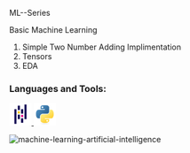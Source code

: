 ML--Series

Basic Machine Learning 
  1. Simple Two Number Adding Implimentation
  2. Tensors
  3. EDA
  
 

<p align="left">
</p>

<h3 align="left">Languages and Tools:</h3>
<p align="left"> <a href="https://pandas.pydata.org/" target="_blank" rel="noreferrer"> <img src="https://raw.githubusercontent.com/devicons/devicon/2ae2a900d2f041da66e950e4d48052658d850630/icons/pandas/pandas-original.svg" alt="pandas" width="40" height="40"/> </a> <a href="https://www.python.org" target="_blank" rel="noreferrer"> <img src="https://raw.githubusercontent.com/devicons/devicon/master/icons/python/python-original.svg" alt="python" width="40" height="40"/> </a> </p>


![machine-learning-artificial-intelligence](https://user-images.githubusercontent.com/109952575/208124271-f6b2dc95-e70d-4d40-ae0e-26b4138b5568.gif)
